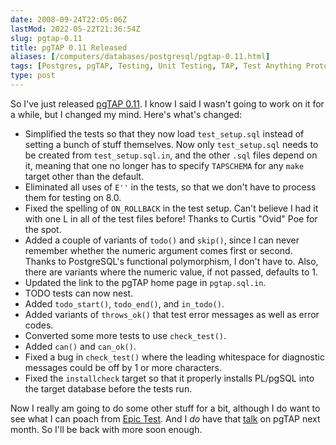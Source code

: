 ```yaml
--- 
date: 2008-09-24T22:05:06Z
lastMod: 2022-05-22T21:36:54Z
slug: pgtap-0.11
title: pgTAP 0.11 Released
aliases: [/computers/databases/postgresql/pgtap-0.11.html]
tags: [Postgres, pgTAP, Testing, Unit Testing, TAP, Test Anything Protocol]
type: post
---
```


So I've just released [pgTAP 0.11]. I know I said I wasn't going to work on it
for a while, but I changed my mind. Here's what's changed:

-   Simplified the tests so that they now load `test_setup.sql` instead of
    setting a bunch of stuff themselves. Now only `test_setup.sql` needs to be
    created from `test_setup.sql.in`, and the other `.sql` files depend on it,
    meaning that one no longer has to specify `TAPSCHEMA` for any `make` target
    other than the default.
-   Eliminated all uses of `E''` in the tests, so that we don't have to process
    them for testing on 8.0.
-   Fixed the spelling of `ON_ROLLBACK` in the test setup. Can't believe I had
    it with one L in all of the test files before! Thanks to Curtis "Ovid" Poe
    for the spot.
-   Added a couple of variants of `todo()` and `skip()`, since I can never
    remember whether the numeric argument comes first or second. Thanks to
    PostgreSQL's functional polymorphism, I don't have to. Also, there are
    variants where the numeric value, if not passed, defaults to 1.
-   Updated the link to the pgTAP home page in `pgtap.sql.in`.
-   TODO tests can now nest.
-   Added `todo_start()`, `todo_end()`, and `in_todo()`.
-   Added variants of `throws_ok()` that test error messages as well as error
    codes.
-   Converted some more tests to use `check_test()`.
-   Added `can()` and `can_ok()`.
-   Fixed a bug in `check_test()` where the leading whitespace for diagnostic
    messages could be off by 1 or more characters.
-   Fixed the `installcheck` target so that it properly installs PL/pgSQL into
    the target database before the tests run.

Now I really am going to do some other stuff for a bit, although I do want to
see what I can poach from [Epic Test]. And I *do* have that [talk] on pgTAP next
month. So I'll be back with more soon enough.

  [pgTAP 0.11]: https://github.com/theory/pgtap/releases/tag/rel-0.11
  [Epic Test]: http://epictest.org/
    "Epic: More full of fail than any other testing tool"
  [talk]: https://web.archive.org/web/20081120015713/http://www.postgresqlconference.org/west08/talks/
    "PostgreSQL Conference West 2008 Talks"
